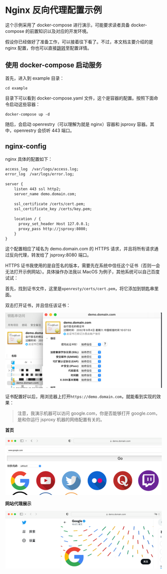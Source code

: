 # Nginx 反向代理配置示例

这个示例采用了 docker-compose 进行演示，可能要求读者具备 docker-compose 的前置知识以及对应的开发环境。

假设你已经做好了准备工作，可以接着往下看了。不过，本文档主要介绍的是 nginx 配置，你也可以直接[跳转](#nginx-config)至配置详情。


## 使用 docker-compose 启动服务

首先，进入到 example 目录：

```
cd example
```

目录下可以看到 docker-compose.yaml 文件，这个是容器的配置。按照下面命令启动这些容器：

```
docker-compose up -d
```

随后，会启动 openrestry（可以理解为就是 nginx）容器和 jsproxy 容器。其中，openrestry 会侦听 443 端口。


## nginx-config

nginx 具体的配置如下：

```
access_log  /var/logs/access.log;
error_log  /var/logs/error.log;

server {
    listen 443 ssl http2;
    server_name demo.domain.com;

    ssl_certificate /certs/cert.pem;
    ssl_certificate_key /certs/key.pem;

    location / {
      proxy_set_header Host 127.0.0.1;
      proxy_pass http://jsproxy:8080;
    }
}
```

这个配置相应了域名为 demo.domain.com 的 HTTPS 请求，并且将所有请求通过反向代理，转发给了 jsproxy:8080 端口。

HTTPS 证书我使用的是自签名的版本，需要先在系统中信任这个证书（否则一会无法打开示例网站）。具体操作办法我以 MacOS 为例子，其他系统可以自己百度试试：

首先，找到证书文件，这里是`openresty/certs/cert.pem`，将它添加到钥匙串里面。

双击打开证书，并且信任该证书：

![](./img/%E4%BF%A1%E4%BB%BB%E8%AF%81%E4%B9%A6.png)

证书配置好以后，用浏览器上打开`https://demo.domain.com`，就能看到实现的效果：

> 注意，我演示机器可以访问 google.com，你是否能够打开 google.com，是和你运行 jsproxy 机器的网络配置有关的。

**首页**

![](./img/done.png)

**网站代理展示**

![](./img/tt.png)
